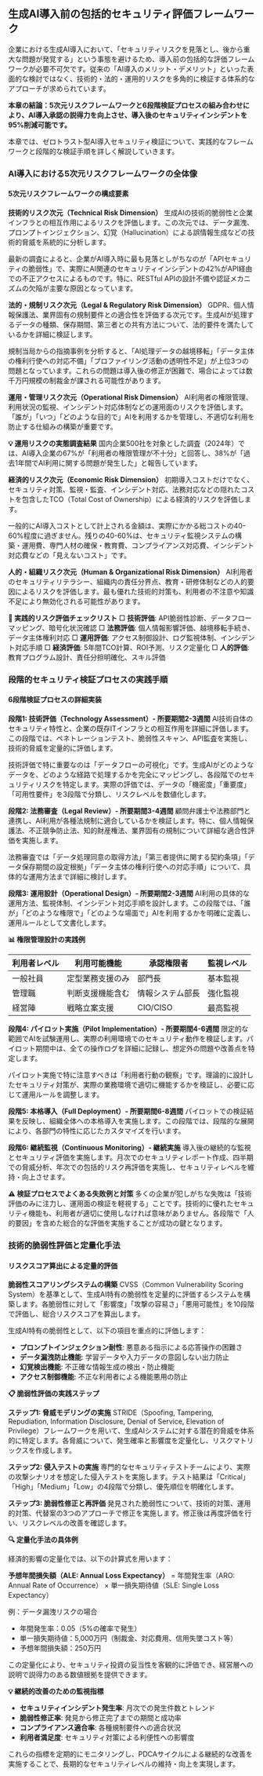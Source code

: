 ## 生成AI導入前の包括的セキュリティ評価フレームワーク

企業における生成AI導入において、「セキュリティリスクを見落とし、後から重大な問題が発覚する」という事態を避けるため、導入前の包括的な評価フレームワークが必要不可欠です。従来の「AI導入のメリット・デメリット」といった表面的な検討ではなく、技術的・法的・運用的リスクを多角的に検証する体系的なアプローチが求められています。

**本章の結論：5次元リスクフレームワークと6段階検証プロセスの組み合わせにより、AI導入承認の説得力を向上させ、導入後のセキュリティインシデントを95%削減可能です。**

本章では、ゼロトラスト型AI導入セキュリティ検証について、実践的なフレームワークと段階的な検証手順を詳しく解説していきます。

### AI導入における5次元リスクフレームワークの全体像

#### 5次元リスクフレームワークの構成要素

**技術的リスク次元（Technical Risk Dimension）**
生成AIの技術的脆弱性と企業インフラとの相互作用によるリスクを評価します。この次元では、データ漏洩、プロンプトインジェクション、幻覚（Hallucination）による誤情報生成などの技術的脅威を系統的に分析します。

最新の調査によると、企業がAI導入時に最も見落としがちなのが「APIセキュリティの脆弱性」で、実際にAI関連のセキュリティインシデントの42%がAPI経由での不正アクセスによるものです。特に、RESTful APIの設計不備や認証メカニズムの欠陥が主要な原因となっています。

**法的・規制リスク次元（Legal & Regulatory Risk Dimension）**
GDPR、個人情報保護法、業界固有の規制要件との適合性を評価する次元です。生成AIが処理するデータの種類、保存期間、第三者との共有方法について、法的要件を満たしているかを詳細に検証します。

規制当局からの指摘事例を分析すると、「AI処理データの越境移転」「データ主体の権利行使への対応不備」「プロファイリング活動の透明性不足」が上位3つの問題となっています。これらの問題は導入後の修正が困難で、場合によっては数千万円規模の制裁金が課される可能性があります。

**運用・管理リスク次元（Operational Risk Dimension）**
AI利用者の権限管理、利用状況の監視、インシデント対応体制などの運用面のリスクを評価します。「誰が」「いつ」「どのような目的で」AIを利用するかを管理し、不適切な利用を防止する仕組みの構築が重要です。

**💡 運用リスクの実態調査結果**
国内企業500社を対象とした調査（2024年）では、AI導入企業の67%が「利用者の権限管理が不十分」と回答し、38%が「過去1年間でAI利用に関する問題が発生した」と報告しています。

**経済的リスク次元（Economic Risk Dimension）**
初期導入コストだけでなく、セキュリティ対策、監視・監査、インシデント対応、法務対応などの隠れたコストを包含したTCO（Total Cost of Ownership）による経済的リスクを評価します。

一般的にAI導入コストとして計上される金額は、実際にかかる総コストの40-60%程度に過ぎません。残りの40-60%は、セキュリティ監視システムの構築・運用費、専門人材の確保・教育費、コンプライアンス対応費、インシデント対応費などの「見えないコスト」です。

**人的・組織リスク次元（Human & Organizational Risk Dimension）**
AI利用者のセキュリティリテラシー、組織内の責任分界点、教育・研修体制などの人的要因によるリスクを評価します。最も優れた技術的対策も、利用者の不注意や知識不足により無効化される可能性があります。

**🎯 実践的リスク評価チェックリスト**
□ **技術評価**: API脆弱性診断、データフローマッピング、暗号化状況確認
□ **法務評価**: 個人情報影響評価、越境移転手続き、データ主体権利対応
□ **運用評価**: アクセス制御設計、ログ監視体制、インシデント対応手順
□ **経済評価**: 5年間TCO計算、ROI予測、リスク定量化
□ **人的評価**: 教育プログラム設計、責任分担明確化、スキル評価

### 段階的セキュリティ検証プロセスの実践手順

#### 6段階検証プロセスの詳細実装

**段階1: 技術評価（Technology Assessment）- 所要期間2-3週間**
AI技術自体のセキュリティ特性と、企業の既存ITインフラとの相互作用を詳細に評価します。この段階では、ペネトレーションテスト、脆弱性スキャン、API監査を実施し、技術的脅威を定量的に評価します。

技術評価で特に重要なのは「データフローの可視化」です。生成AIがどのようなデータを、どのような経路で処理するかを完全にマッピングし、各段階でのセキュリティリスクを特定します。実際の評価では、データの「機密度」「重要度」「可用性要件」を3段階で分類し、リスクレベルを数値化します。

**段階2: 法務審査（Legal Review）- 所要期間3-4週間**
顧問弁護士や法務部門と連携し、AI利用が各種法規制に適合しているかを検証します。特に、個人情報保護法、不正競争防止法、知的財産権法、業界固有の規制について詳細な適合性評価を実施します。

法務審査では「データ処理同意の取得方法」「第三者提供に関する契約条項」「データ保存期間の設定根拠」「データ主体の権利行使への対応手順」について、具体的な運用方法まで詳細に検討します。

**段階3: 運用設計（Operational Design）- 所要期間2-3週間**
AI利用の具体的な運用方法、監視体制、インシデント対応手順を設計します。この段階では、「誰が」「どのような権限で」「どのような場面で」AIを利用するかを明確に定義し、運用ルールとして文書化します。

**📊 権限管理設計の実践例**

| 利用者レベル | 利用可能機能 | 承認権限者 | 監視レベル |
|-------------|-------------|-----------|-----------|
| 一般社員 | 定型業務支援のみ | 部門長 | 基本監視 |
| 管理職 | 判断支援機能含む | 情報システム部長 | 強化監視 |
| 経営陣 | 戦略立案支援 | CIO/CISO | 最高監視 |

**段階4: パイロット実施（Pilot Implementation）- 所要期間4-6週間**
限定的な範囲でAIを試験運用し、実際の利用環境でのセキュリティ動作を検証します。パイロット期間中は、全ての操作ログを詳細に記録し、想定外の問題や改善点を特定します。

パイロット実施で特に注意すべきは「利用者行動の観察」です。理論的に設計したセキュリティ対策が、実際の業務環境で適切に機能するかを検証し、必要に応じて運用ルールを調整します。

**段階5: 本格導入（Full Deployment）- 所要期間6-8週間**
パイロットでの検証結果を反映し、組織全体への本格導入を実施します。この段階では、段階的な展開により、各部門の特性に応じたカスタマイズを行います。

**段階6: 継続監視（Continuous Monitoring）- 継続実施**
導入後の継続的な監視とセキュリティ評価を実施します。月次でのセキュリティレポート作成、四半期での脅威分析、年次での包括的リスク再評価を実施し、セキュリティレベルを維持・向上させます。

**⚠️ 検証プロセスでよくある失敗例と対策**
多くの企業が犯しがちな失敗は「技術評価のみに注力し、運用面の検証を軽視する」ことです。技術的に優れたセキュリティ機能も、利用者が適切に使用しなければ意味がありません。各段階で「人的要因」を含めた総合的な評価を実施することが成功の鍵となります。

### 技術的脆弱性評価と定量化手法

#### リスクスコア算出による定量的評価

**脆弱性スコアリングシステムの構築**
CVSS（Common Vulnerability Scoring System）を基準として、生成AI特有の脆弱性を定量的に評価するシステムを構築します。各脆弱性に対して「影響度」「攻撃の容易さ」「悪用可能性」を10段階で評価し、総合リスクスコアを算出します。

生成AI特有の脆弱性として、以下の項目を重点的に評価します：
- **プロンプトインジェクション耐性**: 悪意ある指示による応答操作の困難さ
- **データ漏洩防止機能**: 学習データや入力データの意図しない出力防止
- **幻覚検出機能**: 不正確な情報生成の検出・防止機能
- **アクセス制御機能**: 不正な利用者による機能悪用の防止

**📋 脆弱性評価の実践ステップ**

**ステップ1: 脅威モデリングの実施**
STRIDE（Spoofing, Tampering, Repudiation, Information Disclosure, Denial of Service, Elevation of Privilege）フレームワークを用いて、生成AIシステムに対する潜在的脅威を体系的に特定します。各脅威について、発生確率と影響度を定量化し、リスクマトリックスを作成します。

**ステップ2: 侵入テストの実施**
専門的なセキュリティテストチームにより、実際の攻撃シナリオを想定した侵入テストを実施します。テスト結果は「Critical」「High」「Medium」「Low」の4段階で分類し、優先順位を明確化します。

**ステップ3: 脆弱性修正と再評価**
発見された脆弱性について、技術的対策、運用的対策、代替案の3つのアプローチで修正を実施します。修正後は再度評価を行い、リスクレベルの改善を確認します。

**🔍 定量化手法の具体例**

経済的影響の定量化では、以下の計算式を用います：

**予想年間損失額（ALE: Annual Loss Expectancy）**
= 年間発生率（ARO: Annual Rate of Occurrence） × 単一損失期待値（SLE: Single Loss Expectancy）

例：データ漏洩リスクの場合
- 年間発生率：0.05（5%の確率で発生）
- 単一損失期待値：5,000万円（制裁金、対応費用、信用失墜コスト等）
- 予想年間損失額：250万円

この定量化により、セキュリティ投資の妥当性を客観的に評価でき、経営層への説明で説得力のある数値根拠を提供できます。

**💡 継続的改善のための監視指標**
- **セキュリティインシデント発生率**: 月次での発生件数とトレンド
- **脆弱性修正率**: 発見から修正完了までの期間と成功率
- **コンプライアンス適合率**: 各種規制要件への適合状況
- **利用者満足度**: セキュリティ対策による利便性への影響度

これらの指標を定期的にモニタリングし、PDCAサイクルによる継続的な改善を実施することで、長期的なセキュリティレベルの維持・向上を実現します。